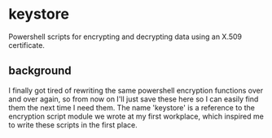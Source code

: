 # keystore
Powershell scripts for encrypting and decrypting data using an X.509 certificate.

## background

I finally got tired of rewriting the same powershell encryption functions over and over again, so from now on I'll just save these here so I can easily find them the next time I need them. The name 'keystore' is a reference to the encryption script module we wrote at my first workplace, which inspired me to write these scripts in the first place.
